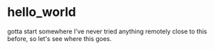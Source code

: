 # hello_world
gotta start somewhere
I've never tried anything remotely close to this before, so let's see where this goes.

